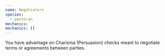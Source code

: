 ```yaml
---
name: Negotiators
species:
  - pantoran
mechanics:
mechanics: []
---
```

You have advantage on Charisma (Persuasion) checks meant to negotiate terms or agreements between parties.

